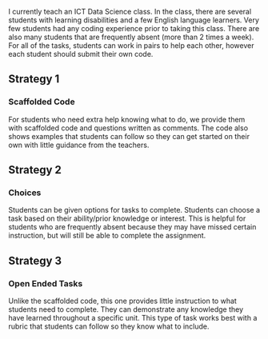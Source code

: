 I currently teach an ICT Data Science class. In the class, there are several students with learning disabilities and a few English language learners. Very few students had any coding experience prior to taking this class. There are also many students that are frequently absent (more than 2 times a week). For all of the tasks, students can work in pairs to help each other, however each student should submit their own code.

## Strategy 1
### Scaffolded Code
For students who need extra help knowing what to do, we provide them with scaffolded code and questions written as comments. The code also shows examples that students can follow so they can get started on their own with little guidance from the teachers.


## Strategy 2
### Choices
Students can be given options for tasks to complete. Students can choose a task based on their ability/prior knowledge or interest. This is helpful for students who are frequently absent because they may have missed certain instruction, but will still be able to complete the assignment.

## Strategy 3
### Open Ended Tasks
Unlike the scaffolded code, this one provides little instruction to what students need to complete. They can demonstrate any knowledge they have learned throughout a specific unit. This type of task works best with a rubric that students can follow so they know what to include.
